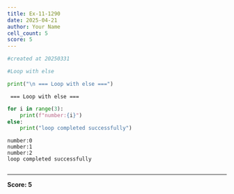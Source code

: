 ```yaml
---
title: Ex-11-1290
date: 2025-04-21
author: Your Name
cell_count: 5
score: 5
---
```


```python
#created at 20250331
```


```python
#Loop with else
```


```python
print("\n === Loop with else ===")
```

    
     === Loop with else ===



```python
for i in range(3):
    print(f"number:{i}")
else:
    print("loop completed successfully")
```

    number:0
    number:1
    number:2
    loop completed successfully



```python

```


---
**Score: 5**